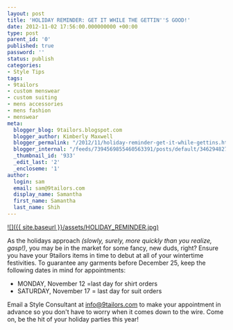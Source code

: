 ```yaml
---
layout: post
title: 'HOLIDAY REMINDER: GET IT WHILE THE GETTIN''S GOOD!'
date: 2012-11-02 17:56:00.000000000 +00:00
type: post
parent_id: '0'
published: true
password: ''
status: publish
categories:
- Style Tips
tags:
- 9tailors
- custom menswear
- custom suiting
- mens accessories
- mens fashion
- menswear
meta:
  blogger_blog: 9tailors.blogspot.com
  blogger_author: Kimberly Maxwell
  blogger_permalink: "/2012/11/holiday-reminder-get-it-while-gettins.html"
  blogger_internal: "/feeds/7394569855460563391/posts/default/3462948275130398829"
  _thumbnail_id: '933'
  _edit_last: '2'
  _encloseme: '1'
author:
  login: sam
  email: sam@9tailors.com
  display_name: Samantha
  first_name: Samantha
  last_name: Shih
---
```

[![]({{ site.baseurl }}/assets/HOLIDAY_REMINDER.jpg)](http://3.bp.blogspot.com/-fhCv9V_v9Sg/UJK6fixBSxI/AAAAAAAABTM/iP_rNdq3mi8/s1600/HOLIDAY_REMINDER.jpg)

As the holidays approach _(slowly, surely, more quickly than you realize, gasp!)_, you may be in the market for some fancy, new duds, right? Ensure you have your 9tailors items in time to debut at all of your wintertime festivities. To guarantee any garments before December 25, keep the following dates in mind for appointments:  
  

*   MONDAY, November 12 =last day for shirt orders
*   SATURDAY, November 17 = last day for suit orders

Email a Style Consultant at [info@9tailors.com](mailto:info@9tailors.com) to make your appointment in advance so you don't have to worry when it comes down to the wire. Come on, be the hit of your holiday parties this year!